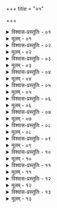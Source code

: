 +++
title = "०५"

+++


<details><summary>विश्वास-प्रस्तुतिः - ०१</summary>

०१  अथ स्नातकस्य ॥
</details>

<details><summary>मूलम् - ०१</summary>

०१  अथ स्नातकस्य ॥
</details>

<details><summary>विश्वास-प्रस्तुतिः - ०२</summary>

०२  अन्तर्वास उत्तरीयम् ॥
</details>

<details><summary>मूलम् - ०२</summary>

०२  अन्तर्वास उत्तरीयम् ॥
</details>

<details><summary>विश्वास-प्रस्तुतिः - ०३</summary>

०३  वैणवं दण्डं धारयेत् ॥
</details>

<details><summary>मूलम् - ०३</summary>

०३  वैणवं दण्डं धारयेत् ॥
</details>

<details><summary>विश्वास-प्रस्तुतिः - ०४</summary>

०४  सोदकं च कमण्डलुम् ॥
</details>

<details><summary>मूलम् - ०४</summary>

०४  सोदकं च कमण्डलुम् ॥
</details>

<details><summary>विश्वास-प्रस्तुतिः - ०५</summary>

०५  द्वियज्ञोपवीती ॥
</details>

<details><summary>मूलम् - ०५</summary>

०५  द्वियज्ञोपवीती ॥
</details>

<details><summary>विश्वास-प्रस्तुतिः - ०६</summary>

०६  उष्णीषम् अजिनम् उत्तरीयम् उपानहौ छत्त्रं चोपासनंदर्शपूर्णमासौ ॥
</details>

<details><summary>मूलम् - ०६</summary>

०६  उष्णीषम् अजिनम् उत्तरीयम् उपानहौ छत्त्रं चोपासनंदर्शपूर्णमासौ ॥
</details>

<details><summary>विश्वास-प्रस्तुतिः - ०७</summary>

०७  पर्वसु च केशश्मश्रुलोमनखवापनम् ॥
</details>

<details><summary>मूलम् - ०७</summary>

०७  पर्वसु च केशश्मश्रुलोमनखवापनम् ॥
</details>

<details><summary>विश्वास-प्रस्तुतिः - ०८</summary>

०८  तस्य वृत्तिः ॥
</details>

<details><summary>मूलम् - ०८</summary>

०८  तस्य वृत्तिः ॥
</details>

<details><summary>विश्वास-प्रस्तुतिः - ०९</summary>

०९  ब्राह्मणराजन्यवैश्यरथकारेष्व् आमं लिप्सेत ॥
</details>

<details><summary>मूलम् - ०९</summary>

०९  ब्राह्मणराजन्यवैश्यरथकारेष्व् आमं लिप्सेत ॥
</details>

<details><summary>विश्वास-प्रस्तुतिः - १०</summary>

१०  भैक्षं वा ॥
</details>

<details><summary>मूलम् - १०</summary>

१०  भैक्षं वा ॥
</details>

<details><summary>विश्वास-प्रस्तुतिः - ११</summary>

११  वाग्यतस् तिष्ठेत् ॥
</details>

<details><summary>मूलम् - ११</summary>

११  वाग्यतस् तिष्ठेत् ॥
</details>

<details><summary>विश्वास-प्रस्तुतिः - १२</summary>

१२  सर्वाणि चास्य देवपितृसंयुक्तानि पाकयज्ञसंस्थानिभूतिकर्मानि कुर्वीतेति ॥
</details>

<details><summary>मूलम् - १२</summary>

१२  सर्वाणि चास्य देवपितृसंयुक्तानि पाकयज्ञसंस्थानिभूतिकर्मानि कुर्वीतेति ॥
</details>

<details><summary>विश्वास-प्रस्तुतिः - १३</summary>

१३  एतेन विधिना प्रजापतेः परमेष्ठिनः परमऋषयः परमांकाष्ठां गच्छन्तीति बौधायनः ॥
</details>

<details><summary>मूलम् - १३</summary>

१३  एतेन विधिना प्रजापतेः परमेष्ठिनः परमऋषयः परमांकाष्ठां गच्छन्तीति बौधायनः ॥
</details>
